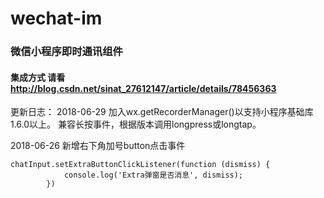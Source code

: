 # wechat-im
### 微信小程序即时通讯组件
#### 集成方式 请看 http://blog.csdn.net/sinat_27612147/article/details/78456363

更新日志：
2018-06-29
加入wx.getRecorderManager()以支持小程序基础库1.6.0以上。
兼容长按事件，根据版本调用longpress或longtap。


2018-06-26
新增右下角加号button点击事件
```
chatInput.setExtraButtonClickListener(function (dismiss) {
            console.log('Extra弹窗是否消息', dismiss);
        })
```
